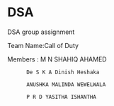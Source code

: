 DSA
===

DSA group assignment

Team Name:Call of Duty

Members : M N SHAHIQ AHAMED 

          De S K A Dinish Heshaka 
          
          ANUSHKA MALINDA WEWELWALA 
          
          P R D YASITHA ISHANTHA
